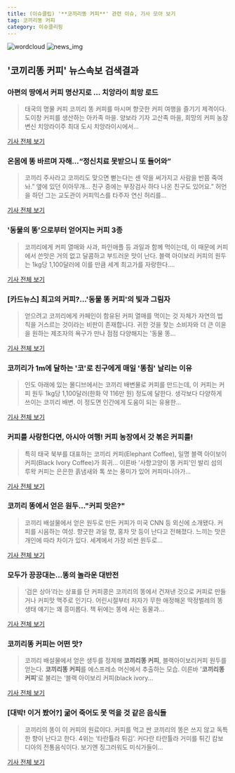 ```yaml
---
title: (이슈클립) '**코끼리똥 커피**' 관련 이슈, 기사 모아 보기
tag: 코끼리똥 커피
category: 이슈클리핑
---
```

![wordcloud](https://s3.ap-northeast-2.amazonaws.com/lyrics101-wordcloud/2018-08-31-1535687957.png)
![news_img](https://user-images.githubusercontent.com/42597476/44507050-1206f400-a6e4-11e8-8d98-7ffbfebb353f.png)
## **'**코끼리똥 커피**'** 뉴스속보 검색결과
### 아편의 땅에서 커피 명산지로 … 치앙라이 희망 로드

>태국의 명물 커피 코끼리 똥 커피를 마시며 향긋한 커피 여행을 즐기기 제격이다. 도이창 커피를 생산하는 아카족 마을. 양보라 기자 고산족 마을, 희망의 커피 농장 변신 치앙라이주 최대 도시 치앙라이시에서...

<a href="http://news.joins.com/article/olink/22486430" target="_blank">기사 전체 보기</a>

### 온몸에 똥 바르며 자해…“정신치료 못받으니 또 들어와”

>코끼리 주사라고 코끼리도 맞으면 뻗는다는 센 약을 써가지고 사람을 반쯤 죽여 놔.” 옆에 있던 이아무개... 친구 중에는 부장검사 하다 나온 친구도 있어요.” 허언을 하던 그는 교도관이 커피믹스를 타주자 연신 허리를...

<a href="http://www.hani.co.kr/arti/society/society_general/854395.html" target="_blank">기사 전체 보기</a>

### '동물의 똥'으로부터 얻어지는 커피 3종

>코끼리에게 커피 열매와 사과, 파인애플 등 과일과 함께 먹이는데, 이 때문에 커피에서 쓴맛은 거의 없고 달콤하고 부드러운 맛이 난다. 블랙 아이보리 커피의 원두는 1kg당 1,100달러에 이를 만큼 세계 최고가를 자랑한다....

<a href="http://news.tongplus.com/site/data/html_dir/2018/06/04/2018060402111.html" target="_blank">기사 전체 보기</a>

### [카드뉴스] 최고의 커피?…'동물 똥 커피'의 빛과 그림자

>얻으려고 코끼리에게 카페인이 함유된 커피 열매를 먹이는 것 자체가 자연의 법칙을 거스르는 것이라는 비판이 존재합니다. 귀한 것을 찾는 소비자와 더 큰 이윤을 원하는 제조자의 욕구가 만나 점점 다양해지는 '동물 똥...

<a href="http://app.yonhapnews.co.kr/YNA/Basic/SNS/r.aspx?c=AKR20180528070000797&did=1195m" target="_blank">기사 전체 보기</a>

### 코끼리가 1m에 달하는 '코'로 친구에게 매일 '똥침' 날리는 이유

>인도 아래에 있는 몰디브에서는 코끼리 배변물로 커피를 만드는데, 이 커피는 커피 원두 1kg당 1,100달러(한화 약 116만 원) 정도에 달한다. 생각보다 다양하게 쓰이는 코끼리 배변. 이 정도면 인간에게 도움이 되는 유용한...

<a href="http://www.insight.co.kr/news/150948" target="_blank">기사 전체 보기</a>

### 커피를 사랑한다면, 아시아 여행! 커피 농장에서 갓 볶은 커피를!

>특히 태국 북부를 대표하는 코끼리 커피(Elephant Coffee), 일명 블랙 아이보이 커피(Black Ivory Coffee)가 희귀... 이른바 '사향고양이 똥 커피'인 발리 섬의 루왁 커피는 은은한 흙냄새와 톡 쏘는 풍미가 있어 커피마니아가...

<a href="http://www.travelnbike.com/news/articleView.html?idxno=53676" target="_blank">기사 전체 보기</a>

### 코끼리 똥에서 얻은 원두…"커피 맛은?"

>코끼리 배설물에서 얻은 원두로 만든 커피가 미국 CNN 등 외신에 소개됐다. 커피를 시음하는 여성. 향긋한 과일 향, 홍차 맛 등이 난다고 전해졌다. 느끼는 맛은 개인에 따라 차이가 있다. 세계에서 가장 비싼 원두로...

<a href="http://www.segye.com/content/html/2018/01/25/20180125001917.html?OutUrl=naver" target="_blank">기사 전체 보기</a>

### 모두가 끙끙대는…똥의 놀라운 대반전

>‘검은 상아’라는 상표를 단 커피콩은 코끼리의 똥에서 건져낸 것으로 커피로 만들거나 커피맛 맥주로 인기다. 어린시절부터 저자가 무한 애정해온 딱정벌레의 똥 생태 얘기는 꽤 흥미롭다. 책 뒤에는 똥에 사는 동물과...

<a href="http://news.heraldcorp.com/view.php?ud=20171201000479" target="_blank">기사 전체 보기</a>

### **코끼리똥 커피**는 어떤 맛?

>코끼리 배설물에서 얻은 생두를 정제해 **코끼리똥 커피**, 블랙아이보리커피 원두를 얻는다. **코끼리똥 커피**를 에스프레소 머신에서 추출하는 모습. 이른바 '**코끼리똥 커피**'로 불리는 ‘블랙 아이보리 커피(black ivory...

<a href="http://news.joins.com/article/olink/21756158" target="_blank">기사 전체 보기</a>

### [대박! 이거 봤어?] 굶어 죽어도 못 먹을 것 같은 음식들

>코끼리의 똥이 이 커피의 원료이다. 커피를 먹고 싼 코끼리의 똥은 쓰지 않고 독특한 향이 난다고 한다. 4위는 ‘타란튤라 튀김’. 커다란 타란튤라 거미를 튀긴 캄보디아의 전통음식이다. 보기엔 징그러워도 미식가들이...

<a href="http://sports.donga.com/3/all/20171115/87281325/3" target="_blank">기사 전체 보기</a>


